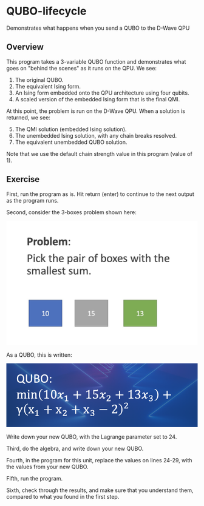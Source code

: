 # QUBO-lifecycle
Demonstrates what happens when you send a QUBO to the D-Wave QPU

## Overview

This program takes a 3-variable QUBO function and demonstrates what goes on 
"behind the scenes" as it runs on the QPU.  We see:

1. The original QUBO.
2. The equivalent Ising form.
3. An Ising form embedded onto the QPU architecture using four qubits.
4. A scaled version of the embedded Ising form that is the final QMI.

At this point, the problem is run on the D-Wave QPU.  When a solution is 
returned, we see:

5. The QMI solution (embedded Ising solution).
6. The unembedded Ising solution, with any chain breaks resolved.
7. The equivalent unembedded QUBO solution.

Note that we use the default chain strength value in this program (value of 1).  

## Exercise

First, run the program as is.  Hit return (enter) to continue to the next 
output as the program runs.

Second, consider the 3-boxes problem shown here:

![3-boxes problem](readme_imgs/basic_problem.jpeg "3-boxes problem")

As a QUBO, this is written:

![3-boxes QUBO](readme_imgs/basic_qubo.png "3-boxes QUBO")

Write down your new QUBO, with the Lagrange parameter set to 24.

Third, do the algebra, and write down your new QUBO.

Fourth, in the program for this unit, replace the values on lines 24-29, with 
the values from your new QUBO.

Fifth, run the program.

Sixth, check through the results, and make sure that you understand them,
compared to what you found in the first step.
